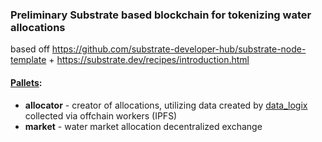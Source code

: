 ### Preliminary Substrate based blockchain for tokenizing water allocations
based off https://github.com/substrate-developer-hub/substrate-node-template + https://substrate.dev/recipes/introduction.html

#### [Pallets](https://www.substrate.io/kb/runtime/pallets):
* __allocator__ - creator of allocations, utilizing data created by [data_logix](https://github.com/Greenetwork/Basin_Logix/tree/master/data_logix) collected via offchain workers (IPFS)
* __market__ - water market allocation decentralized exchange
